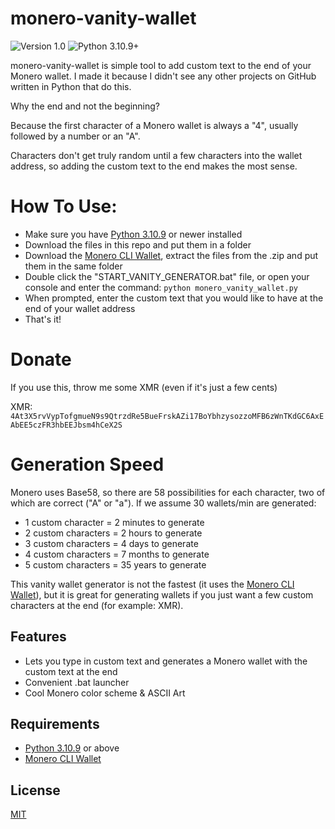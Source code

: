 # monero-vanity-wallet
![Version 1.0](https://img.shields.io/badge/Version-1.0-orange.svg)
![Python 3.10.9+](https://img.shields.io/badge/Python-3.10.9+-3776ab.svg)

monero-vanity-wallet is simple tool to add custom text to the end of your Monero wallet. I made it because I didn't see any other projects on GitHub written in Python that do this. 

Why the end and not the beginning? 

Because the first character of a Monero wallet is always a "4", usually followed by a number or an "A". 

Characters don't get truly random until a few characters into the wallet address, so adding the custom text to the end makes the most sense.


# How To Use:
* Make sure you have [Python 3.10.9](https://www.python.org/downloads/) or newer installed
* Download the files in this repo and put them in a folder
* Download the [Monero CLI Wallet](https://www.getmonero.org/downloads/#cli), extract the files from the .zip and put them in the same folder
* Double click the "START_VANITY_GENERATOR.bat" file, or open your console and enter the command: `python monero_vanity_wallet.py`
* When prompted, enter the custom text that you would like to have at the end of your wallet address
* That's it!


# Donate
If you use this, throw me some XMR (even if it's just a few cents)

XMR: `4At3X5rvVypTofgmueN9s9QtrzdRe5BueFrskAZi17BoYbhzysozzoMFB6zWnTKdGC6AxEAbEE5czFR3hbEEJbsm4hCeX2S`


# Generation Speed
Monero uses Base58, so there are 58 possibilities for each character, two of which are correct ("A" or "a"). 
If we assume 30 wallets/min are generated:

* 1 custom character  = 2 minutes to generate
* 2 custom characters =   2 hours to generate
* 3 custom characters =    4 days to generate
* 4 custom characters =  7 months to generate
* 5 custom characters =  35 years to generate

This vanity wallet generator is not the fastest (it uses the [Monero CLI Wallet](https://www.getmonero.org/downloads/#cli)), but it is great for generating wallets if you just want a few custom characters at the end (for example: XMR).


## Features
* Lets you type in custom text and generates a Monero wallet with the custom text at the end
* Convenient .bat launcher
* Cool Monero color scheme & ASCII Art


## Requirements
* [Python 3.10.9](https://www.python.org/downloads/) or above
* [Monero CLI Wallet](https://www.getmonero.org/downloads/#cli)


## License
[MIT](https://github.com/Equim-chan/vanity-monero/blob/master/LICENSE)
